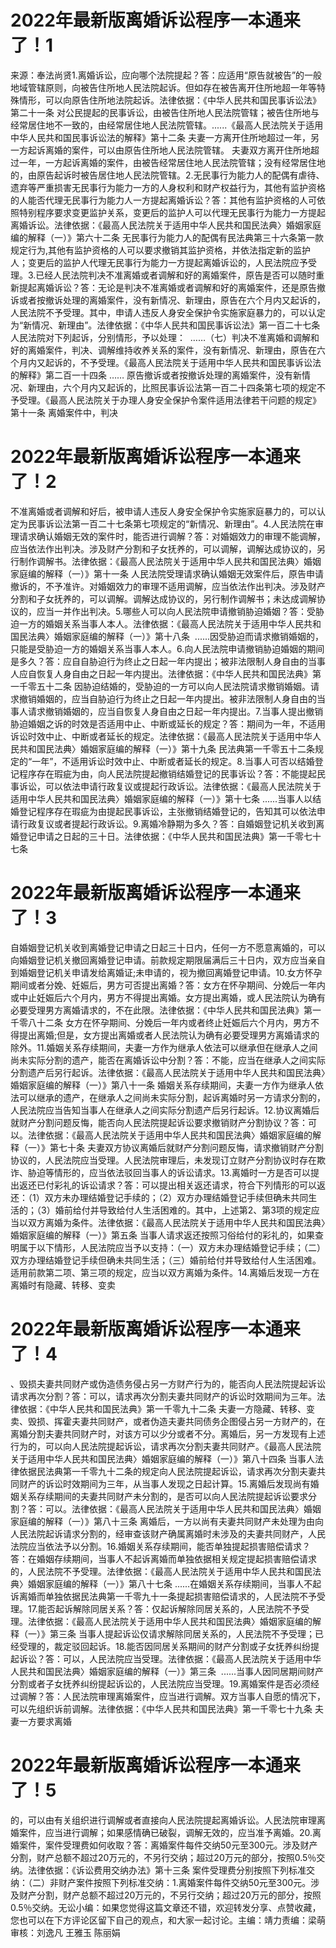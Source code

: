 # 2022年最新版离婚诉讼程序一本通来了！1

来源：奉法尚贤1.离婚诉讼，应向哪个法院提起？答：应适用“原告就被告”的一般地域管辖原则，向被告住所地人民法院起诉。但如存在被告离开住所地超一年等特殊情形，可以向原告住所地法院起诉。法律依据：《中华人民共和国民事诉讼法》第二十一条 对公民提起的民事诉讼，由被告住所地人民法院管辖；被告住所地与经常居住地不一致的，由经常居住地人民法院管辖。......《最高人民法院关于适用中华人民共和国民事诉讼法的解释》第十二条 夫妻一方离开住所地超过一年，另一方起诉离婚的案件，可以由原告住所地人民法院管辖。 夫妻双方离开住所地超过一年，一方起诉离婚的案件，由被告经常居住地人民法院管辖；没有经常居住地的，由原告起诉时被告居住地人民法院管辖。2.无民事行为能力人的配偶有虐待、遗弃等严重损害无民事行为能力一方的人身权利和财产权益行为，其他有监护资格的人能否代理无民事行为能力人一方提起离婚诉讼？答：其他有监护资格的人可依照特别程序要求变更监护关系，变更后的监护人可以代理无民事行为能力一方提起离婚诉讼。法律依据：《最高人民法院关于适用中华人民共和国民法典〉婚姻家庭编的解释（一）》第六十二条 无民事行为能力人的配偶有民法典第三十六条第一款规定行为,其他有监护资格的人可以要求撤销其监护资格，并依法指定新的监护人；变更后的监护人代理无民事行为能力一方提起离婚诉讼的，人民法院应予受理。3.已经人民法院判决不准离婚或者调解和好的离婚案件，原告是否可以随时重新提起离婚诉讼？答：无论是判决不准离婚或者调解和好的离婚案件，还是原告撤诉或者按撤诉处理的离婚案件，没有新情况、新理由，原告在六个月内又起诉的，人民法院不予受理。其中，申请人违反人身安全保护令实施家庭暴力的，可以认定为“新情况、新理由”。法律依据：《中华人民共和国民事诉讼法》第一百二十七条 人民法院对下列起诉，分别情形，予以处理：  ……（七）判决不准离婚和调解和好的离婚案件，判决、调解维持收养关系的案件，没有新情况、新理由，原告在六个月内又起诉的，不予受理。《最高人民法院关于适用中华人民共和国民事诉讼法的解释》第二百一十四条 …… 原告撤诉或者按撤诉处理的离婚案件，没有新情况、新理由，六个月内又起诉的，比照民事诉讼法第一百二十四条第七项的规定不予受理。《最高人民法院关于办理人身安全保护令案件适用法律若干问题的规定》第十一条 离婚案件中，判决

# 2022年最新版离婚诉讼程序一本通来了！2

不准离婚或者调解和好后，被申请人违反人身安全保护令实施家庭暴力的，可以认定为民事诉讼法第一百二十七条第七项规定的“新情况、新理由”。4.人民法院在审理请求确认婚姻无效的案件时，能否进行调解？答：对婚姻效力的审理不能调解，应当依法作出判决。涉及财产分割和子女抚养的，可以调解，调解达成协议的，另行制作调解书。法律依据：《最高人民法院关于适用中华人民共和国民法典〉婚姻家庭编的解释（一）》第十一条 人民法院受理请求确认婚姻无效案件后，原告申请撤诉的，不予准许。对婚姻效力的审理不适用调解，应当依法作出判决。涉及财产分割和子女抚养的，可以调解。调解达成协议的，另行制作调解书；未达成调解协议的，应当一并作出判决。5.哪些人可以向人民法院申请撤销胁迫婚姻？答：受胁迫一方的婚姻关系当事人本人。法律依据：《最高人民法院关于适用中华人民共和国民法典〉婚姻家庭编的解释（一）》第十八条  ......因受胁迫而请求撤销婚姻的，只能是受胁迫一方的婚姻关系当事人本人。6.向人民法院申请撤销胁迫婚姻的期间是多久？答：应自自胁迫行为终止之日起一年内提出；被非法限制人身自由的当事人应自恢复人身自由之日起一年内提出。法律依据：《中华人民共和国民法典》第一千零五十二条 因胁迫结婚的，受胁迫的一方可以向人民法院请求撤销婚姻。请求撤销婚姻的，应当自胁迫行为终止之日起一年内提出。被非法限制人身自由的当事人请求撤销婚姻的，应当自恢复人身自由之日起一年内提出。7.当事人提出撤销胁迫婚姻之诉的时效是否适用中止、中断或延长的规定？答：期间为一年，不适用诉讼时效中止、中断或者延长的规定。法律依据：《最高人民法院关于适用中华人民共和国民法典〉婚姻家庭编的解释（一）》第十九条 民法典第一千零五十二条规定的“一年”，不适用诉讼时效中止、中断或者延长的规定。8.当事人可否以结婚登记程序存在瑕疵为由，向人民法院提起撤销结婚登记的民事诉讼？答：不能提起民事诉讼，可以依法申请行政复议或提起行政诉讼。法律依据：《最高人民法院关于适用中华人民共和国民法典〉婚姻家庭编的解释（一）》第十七条 ......当事人以结婚登记程序存在瑕疵为由提起民事诉讼，主张撤销结婚登记的，告知其可以依法申请行政复议或者提起行政诉讼。9.离婚冷静期为多久？答：自婚姻登记机关收到离婚登记申请之日起的三十日。法律依据：《中华人民共和国民法典》第一千零七十七条 

# 2022年最新版离婚诉讼程序一本通来了！3

自婚姻登记机关收到离婚登记申请之日起三十日内，任何一方不愿意离婚的，可以向婚姻登记机关撤回离婚登记申请。前款规定期限届满后三十日内，双方应当亲自到婚姻登记机关申请发给离婚证;未申请的，视为撤回离婚登记申请。10.女方怀孕期间或者分娩、妊娠后，男方可否提出离婚？答：女方在怀孕期间、分娩后一年内或中止妊娠后六个月内，男方不得提出离婚。女方提出离婚，或人民法院认为确有必要受理男方离婚请求的，不在此限。法律依据：《中华人民共和国民法典》第一千零八十二条 女方在怀孕期间、分娩后一年内或者终止妊娠后六个月内，男方不得提出离婚;但是，女方提出离婚或者人民法院认为确有必要受理男方离婚请求的除外。11.婚姻关系存续期间，夫妻一方作为继承人依法可以继承但在继承人之间尚未实际分割的遗产，能否在离婚诉讼中分割？答：不能，应当在继承人之间实际分割遗产后另行起诉。法律依据：《最高人民法院关于适用中华人民共和国民法典〉婚姻家庭编的解释（一）》第八十一条 婚姻关系存续期间，夫妻一方作为继承人依法可以继承的遗产，在继承人之间尚未实际分割，起诉离婚时另一方请求分割的，人民法院应当告知当事人在继承人之间实际分割遗产后另行起诉。12.协议离婚后就财产分割问题反悔，能否向人民法院提起诉讼要求撤销财产分割协议？答：可以。法律依据：《最高人民法院关于适用中华人民共和国民法典〉婚姻家庭编的解释（一）》第七十条 夫妻双方协议离婚后就财产分割问题反悔，请求撤销财产分割协议的，人民法院应当受理。人民法院审理后，未发现订立财产分割协议时存在欺诈、胁迫等情形的，应当依法驳回当事人的诉讼请求。13.离婚时一方是否可以提出返还已付彩礼的诉讼请求？答：可以提出相关返还请求，符合下列情形的可以返还：（1）双方未办理结婚登记手续的；（2）双方办理结婚登记手续但确未共同生活的；（3）婚前给付并导致给付人生活困难的。其中，上述第2、第3项的规定应当以双方离婚为条件。法律依据：《最高人民法院关于适用中华人民共和国民法典〉婚姻家庭编的解释（一）》第五条 当事人请求返还按照习俗给付的彩礼的，如果查明属于以下情形，人民法院应当予以支持：（一）双方未办理结婚登记手续；（二）双方办理结婚登记手续但确未共同生活；（三）婚前给付并导致给付人生活困难。适用前款第二项、第三项的规定，应当以双方离婚为条件。14.离婚后发现一方在离婚时有隐藏、转移、变卖

# 2022年最新版离婚诉讼程序一本通来了！4

、毁损夫妻共同财产或伪造债务侵占另一方财产行为的，能否向人民法院提起诉讼请求再次分割？答：可以，请求再次分割夫妻共同财产的诉讼时效期间为三年。法律依据：《中华人民共和国民法典》第一千零九十二条 夫妻一方隐藏、转移、变卖、毁损、挥霍夫妻共同财产，或者伪造夫妻共同债务企图侵占另一方财产的，在离婚分割夫妻共同财产时，对该方可以少分或者不分。离婚后，另一方发现有上述行为的，可以向人民法院提起诉讼，请求再次分割夫妻共同财产。《最高人民法院关于适用中华人民共和国民法典〉婚姻家庭编的解释（一）》第八十四条 当事人法律依据民法典第一千零九十二条的规定向人民法院提起诉讼，请求再次分割夫妻共同财产的诉讼时效期间为三年，从当事人发现之日起计算。15.离婚后发现尚有婚姻关系存续期间的夫妻共同财产未分割的，是否可以向人民法院提起诉讼要求分割？答：可以。法律依据：《最高人民法院关于适用中华人民共和国民法典〉婚姻家庭编的解释（一）》第八十三条 离婚后，一方以尚有夫妻共同财产未处理为由向人民法院起诉请求分割的，经审查该财产确属离婚时未涉及的夫妻共同财产，人民法院应当依法予以分割。16.婚姻关系存续期间，能否单独提起损害赔偿请求？答：在婚姻存续期间，当事人不起诉离婚而单独依据相关规定提起损害赔偿请求的，人民法院不予受理。法律依据：《最高人民法院关于适用中华人民共和国民法典〉婚姻家庭编的解释（一）》第八十七条 ......在婚姻关系存续期间，当事人不起诉离婚而单独依据民法典第一千零九十一条提起损害赔偿请求的，人民法院不予受理。17.能否起诉解除同居关系？答：仅起诉解除同居关系的，人民法院不予受理。法律依据：《最高人民法院关于适用中华人民共和国民法典〉婚姻家庭编的解释（一）》第三条 当事人提起诉讼仅请求解除同居关系的，人民法院不予受理；已经受理的，裁定驳回起诉。18.能否因同居关系期间的财产分割或子女抚养纠纷提起诉讼？答：可以，人民法院应当受理。法律依据：《最高人民法院关于适用中华人民共和国民法典〉婚姻家庭编的解释（一）》第三条  ......当事人因同居期间财产分割或者子女抚养纠纷提起诉讼的，人民法院应当受理。19.离婚案件是否必须经过调解？答：人民法院审理离婚案件，应当进行调解。双方当事人自愿的情况下，可以先组织诉前调解。法律依据：《中华人民共和国民法典》第一千零七十九条 夫妻一方要求离婚

# 2022年最新版离婚诉讼程序一本通来了！5

的，可以由有关组织进行调解或者直接向人民法院提起离婚诉讼。人民法院审理离婚案件，应当进行调解；如果感情确已破裂，调解无效的，应当准予离婚。20.离婚案件，案件受理费如何收取？答：离婚案件每件交纳50元至300元。涉及财产分割，财产总额不超过20万元的，不另行交纳；超过20万元的部分，按照0.5％交纳。法律依据：《诉讼费用交纳办法》第十三条 案件受理费分别按照下列标准交纳：（二）非财产案件按照下列标准交纳：1.离婚案件每件交纳50元至300元。涉及财产分割，财产总额不超过20万元的，不另行交纳；超过20万元的部分，按照0.5％交纳。无讼小编：如果您觉得这篇文章还不错，欢迎转发分享、点赞收藏，您也可以在下方评论区留下自己的观点，和大家一起讨论。主编：靖力责编：梁萌审核：刘逸凡 王雅玉 陈丽娟

